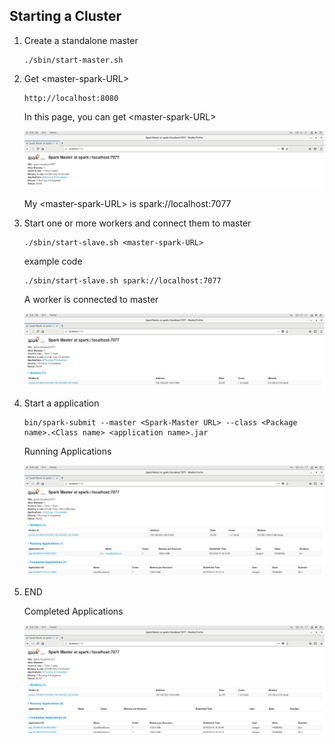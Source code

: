 
## Starting a Cluster
1. Create a standalone master
	~~~
	./sbin/start-master.sh
	~~~
	
2. Get \<master-spark-URL\>
	~~~
	http://localhost:8080
	~~~
	In this page, you can get  \<master-spark-URL\>
	
	![ex1](./img/0-1.png)
	
	My \<master-spark-URL\> is spark://localhost:7077 
	
4. Start one or more workers and connect them to master
	~~~ 
	./sbin/start-slave.sh <master-spark-URL>
	~~~
	example code
	~~~
	./sbin/start-slave.sh spark://localhost:7077
	~~~
	
	A worker is connected to master
	
  	![ex2](./img/0-2.png)
	
5. Start a application
	~~~
	bin/spark-submit --master <Spark-Master URL> --class <Package name>.<Class name> <application name>.jar
	~~~
	
	Running Applications
	
  	![ex3](./img/1.png)
	
6. END
	
	Completed Applications
	
  	![ex4](./img/2.png)
